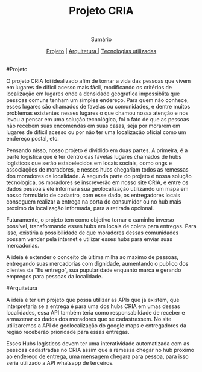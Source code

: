 <br />
<p align="center">

  <h1 align="center">Projeto CRIA</h1>
 <br />
  <p align="center">
     Sumário
      <p align="center">
  <a href="#projeto"> Projeto</a> |
  <a href="#arquitetura"> Arquitetura </a> |
  <a href="#tecnologias-utilizadas"> Tecnologias utilizadas </a>     
       <br />
    <br />
  </p>
</p>

#Projeto

O projeto CRIA foi idealizado afim de tornar a vida das pessoas que vivem em lugares de dificil acesso mais fácil, modificando os critérios de localização em lugares onde a densidade geografica impossiblita que pessoas comuns tenham um simples endereço. Para quem não conhece, esses lugares são chamados de favelas ou comunidades, e dentre muitos problemas existentes nesses lugares o que chamou nossa atenção e nos levou a pensar em uma solução tecnológica, foi o fato de que as pessoas não recebem suas encomendas em suas casas, seja por morarem em lugares de dificil acesso ou por não ter uma localização oficial como um endereço postal, etc.

Pensando nisso, nosso projeto é dividido em duas partes. A primeira, é a parte logistica que é ter dentro das favelas lugares chamados de hubs logísticos que serão estabelecidos em locais sociais, como ongs e associações de moradores, e nesses hubs chegariam todos as remessas dos moradores da localidade. A segunda parte do projeto é nossa solução tecnologica, os moradores se inscreverão em nosso site CRIA, e entre os dados pessoais ele informará sua geolocalização utilizando um mapa em nosso formulário de cadastro, com esse dado, os entregadores locais conseguem realizar a entrega na porta do consumidor ou no hub mais proximo da localização informada, para a retirada opcional.

Futuramente, o projeto tem como objetivo tornar o caminho inverso possível, transformando esses hubs em locais de coleta para entregas. Para isso, existiria a possibilidade de que moradores dessas comunidades possam vender pela internet e utilizar esses hubs para enviar suas mercadorias.

A ideia é extender o conceito de última milha ao maximo de pessoas, entregando suas mercadorias com dignidade, aumentando o publico dos clientes da "Eu entrego", sua pupularidade enquanto marca e gerando empregos para pessoas da localidade.

#Arquitetura

A ideia é ter um projeto que possa utilizar as APIs que já existem, que interpretaria se a entrega é para uma dos hubs CRIA em umas dessas localidades, essa API também teria como responsabildade de receber e armazenar os dados dos moradores que se cadastrassem. No site utilizaremos a API de geolocalização do google maps e entregadores da região receberão prioridade para essas entregas. 

Esses Hubs logisticos devem ter uma interatividade automatizada com as pessoas cadastradas no CRIA assim que a remessa chegar no hub proximo ao endereço de entrega, uma mensagem chegara para pessoa, para isso seria utilizado a API whatsapp de terceiros.
